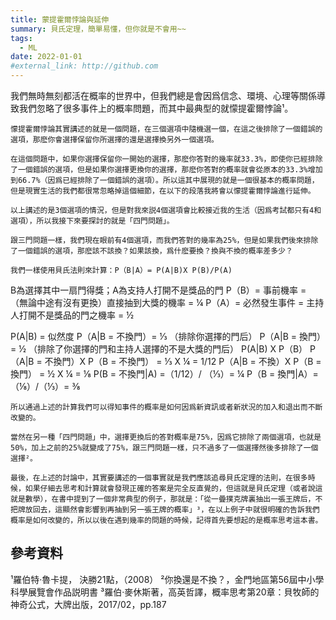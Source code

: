```yaml
---
title: 蒙提霍爾悖論與延伸
summary: 貝氏定理，簡單易懂，但你就是不會用~~
tags:
  - ML
date: 2022-01-01
#external_link: http://github.com
---
```


<!------>

我們無時無刻都活在概率的世界中，但我們總是會因爲信念、環境、心理等關係導致我們忽略了很多事件上的概率問題，而其中最典型的就懞提霍爾悖論¹。

    懞提霍爾悖論其實講述的就是一個問題，在三個選項中隨機選一個，在這之後排除了一個錯誤的選項，那麽你會選擇保留你所選擇的還是選擇換另外一個選項。

    在這個問題中，如果你選擇保留你一開始的選擇，那麽你答對的幾率就33.3%，即使你已經排除了一個錯誤的選項，但是如果你選擇更換你的選擇，那麽你答對的概率就會從原本的33.3%增加到66.7%（因爲已經排除了一個錯誤的選項）。所以這其中展現的就是一個很基本的概率問題，但是現實生活的我們都很常忽略掉這個細節，在以下的段落我將會以懞提霍爾悖論進行延伸。

    以上講述的是3個選項的情況，但是對我來説4個選項會比較接近我的生活（因爲考試都只有4和選項），所以我接下來要探討的就是「四門問題」。

    跟三門問題一樣，我們現在眼前有4個選項，而我們答對的幾率為25%，但是如果我們後來排除了一個錯誤的選項，那麽該不該換？如果該換，爲什麽要換？換與不換的概率差多少？

    我們一樣使用貝氏法則來計算：P（B|A）= P(A|B)X P(B)/P(A)

B為選擇其中一扇門得獎；A為支持人打開不是獎品的門
P（B）= 事前機率 = （無論中途有沒有更換）直接抽到大獎的機率 = ¼
P（A）= 必然發生事件 = 主持人打開不是獎品的門之機率 = ½

P(A|B) = 似然度
P（A|B = 不換門）= ⅓ （排除你選擇的門后）
P（A|B = 換門）= ½ （排除了你選擇的門和主持人選擇的不是大獎的門后）
P(A|B) X P（B）
P（A|B = 不換門）X P（B = 不換門） = ⅓ X ¼ = 1/12
P（A|B = 不換）X P（B = 換門） = ½ X ¼ = ⅛
P(B = 不換門|A) =（1/12）/ （⅓）= ¼
P（B = 換門|A）= （⅛）/（⅓）= ⅜

    所以通過上述的計算我們可以得知事件的概率是如何因爲新資訊或者新狀況的加入和退出而不斷改變的。

    當然在另一種「四門問題」中，選擇更換后的答對概率是75%，因爲它排除了兩個選項，也就是50%，加上之前的25%就變成了75%，跟三門問題一樣，只不過多了一個選擇然後多排除了一個選擇²。

    最後，在上述的討論中，其實要講述的一個事實就是我們應該追尋貝氏定理的法則，在很多時候，如果仔細去思考和計算就會發現正確的答案是完全反直覺的，但這就是貝氏定理（或者說這就是數學），在書中提到了一個非常典型的例子，那就是：「從一曡撲克牌裏抽出一張王牌后，不把牌放回去，這顯然會影響到再抽到另一張王牌的概率」³，在以上例子中就很明確的告訴我們概率是如何改變的，所以以後在遇到幾率的問題的時候，記得首先要想起的是概率思考這本書。


參考資料
----------------------------------------------------------------------------------------------------------------------------------
¹羅伯特·魯卡提， 決勝21點，（2008）
²你換還是不換？，金門地區第56屆中小學科學展覽會作品説明書
³羅伯·麥休斯著，高英哲譯，概率思考第20章：貝牧師的神奇公式，大牌出版，2017/02，pp.187